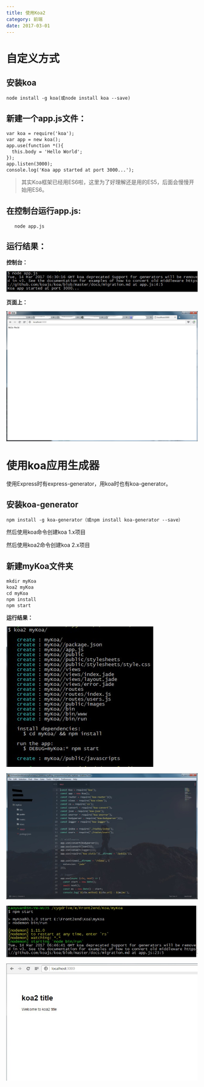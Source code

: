 ```yaml
---
title: 使用Koa2
category: 前端
date: 2017-03-01
---
```


# 自定义方式

## 安装koa

```
node install -g koa(或node install koa --save)
```

<!-- more -->

## 新建一个app.js文件：

```
var koa = require('koa');
var app = new koa();
app.use(function *(){
  this.body = 'Hello World';
});
app.listen(3000);
console.log('Koa app started at port 3000...');
```

> 其实Koa框架已经用ES6啦，这里为了好理解还是用的ES5，后面会慢慢开始用ES6。

## 在控制台运行app.js:

`	
node app.js
`

## 运行结果：

**控制台：**

![](/assets/images/img4.jpg)

**页面上：**

![](/assets/images/img5.jpg)

# 使用koa应用生成器

使用Express时有express-generator，用koa时也有koa-generator。

## 安装koa-generator

`
npm install -g koa-generator（或npm install koa-generator --save）
`

然后使用koa命令创建koa 1.x项目

然后使用koa2命令创建koa 2.x项目

## 新建myKoa文件夹

```
mkdir myKoa
koa2 myKoa
cd myKoa
npm install
npm start
```

**运行结果：**

![](/assets/images/img6.jpg)

![](/assets/images/img8.jpg)

![](/assets/images/img9.jpg)

![](/assets/images/img10.jpg)